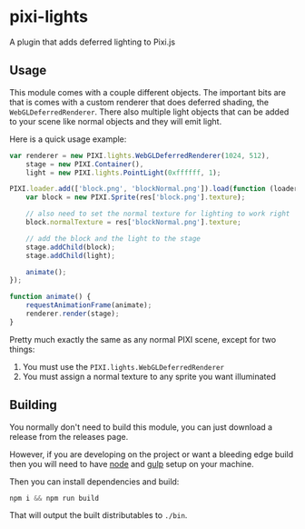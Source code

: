 # pixi-lights

A plugin that adds deferred lighting to Pixi.js

## Usage

This module comes with a couple different objects. The important bits are that is comes with a custom
renderer that does deferred shading, the `WebGLDeferredRenderer`. There also multiple light objects
that can be added to your scene like normal objects and they will emit light.

Here is a quick usage example:

```js
var renderer = new PIXI.lights.WebGLDeferredRenderer(1024, 512),
    stage = new PIXI.Container(),
    light = new PIXI.lights.PointLight(0xffffff, 1);

PIXI.loader.add(['block.png', 'blockNormal.png']).load(function (loader, res) {
    var block = new PIXI.Sprite(res['block.png'].texture);

    // also need to set the normal texture for lighting to work right
    block.normalTexture = res['blockNormal.png'].texture;

    // add the block and the light to the stage
    stage.addChild(block);
    stage.addChild(light);

    animate();
});

function animate() {
    requestAnimationFrame(animate);
    renderer.render(stage);
}
```

Pretty much exactly the same as any normal PIXI scene, except for two things:

1. You must use the `PIXI.lights.WebGLDeferredRenderer`
2. You must assign a normal texture to any sprite you want illuminated

## Building

You normally don't need to build this module, you can just download a release from the
releases page.

However, if you are developing on the project or want a bleeding edge build then you
will need to have [node][node] and [gulp][gulp] setup on your machine.

Then you can install dependencies and build:

```js
npm i && npm run build
```

That will output the built distributables to `./bin`.

[node]:       http://nodejs.org/
[gulp]:       http://gulpjs.com/
